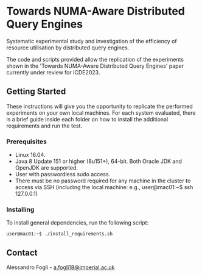 # Towards NUMA-Aware Distributed Query Engines
<a name="readme-top"></a>

Systematic experimental study and investigation of the efficiency of resource utilisation by distributed query engines. 

The code and scripts provided allow the replication of the experiments shown in the 'Towards NUMA-Aware Distributed Query Engines' paper currently under review for ICDE2023.

## Getting Started

These instructions will give you the opportunity to replicate the performed experiments on your own local machines.
For each system evaluated, there is a brief guide inside each folder on how to install the additional requirements and run the test.

### Prerequisites

* Linux 16.04.
* Java 8 Update 151 or higher (8u151+), 64-bit. Both Oracle JDK and OpenJDK are supported.
* User with passwordless sudo access.
* There must be no password required for any machine in the cluster to access via SSH (including the local machine: e.g., user@mac01:~$ ssh 127.0.0.1) 

### Installing

To install general dependencies, run the following script:

    user@mac01:~$ ./install_requirements.sh

## Contact

Alessandro Fogli - a.fogli18@imperial.ac.uk

